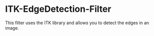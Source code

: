 # ITK-EdgeDetection-Filter

This filter uses the ITK library and allows you to detect the edges in an image.
